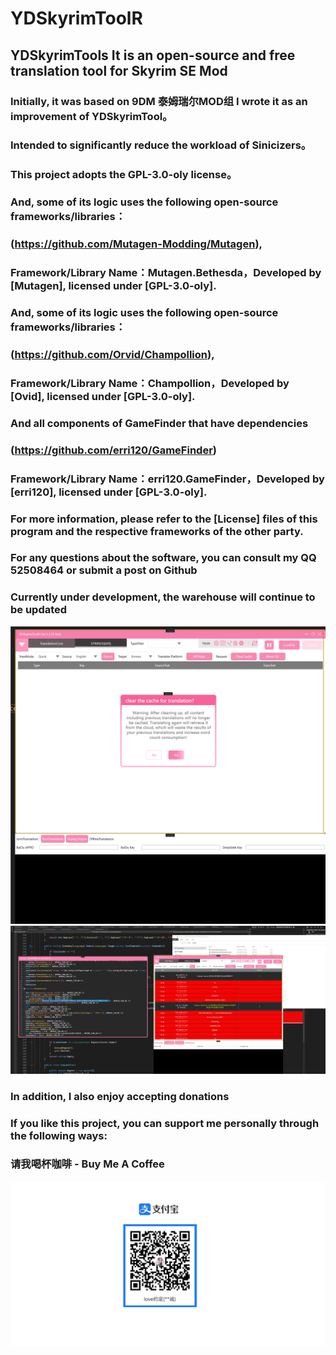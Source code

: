 # YDSkyrimToolR
## YDSkyrimTools It is an open-source and free translation tool for Skyrim SE Mod
### Initially, it was based on 9DM 泰姆瑞尔MOD组 I wrote it as an improvement of YDSkyrimTool。
### Intended to significantly reduce the workload of Sinicizers。

### This project adopts the GPL-3.0-oly license。

### And, some of its logic uses the following open-source frameworks/libraries：
### (https://github.com/Mutagen-Modding/Mutagen),
### Framework/Library Name：Mutagen.Bethesda，Developed by [Mutagen], licensed under [GPL-3.0-oly].

### And, some of its logic uses the following open-source frameworks/libraries：
### (https://github.com/Orvid/Champollion),
### Framework/Library Name：Champollion，Developed by [Ovid], licensed under [GPL-3.0-oly].

### And all components of GameFinder that have dependencies
### (https://github.com/erri120/GameFinder)
### Framework/Library Name：erri120.GameFinder，Developed by [erri120], licensed under [GPL-3.0-oly].

### For more information, please refer to the [License] files of this program and the respective frameworks of the other party.

### For any questions about the software, you can consult my QQ 52508464 or submit a post on Github

### Currently under development, the warehouse will continue to be updated

![UI](1.png)
![UI](2.png)

### In addition, I also enjoy accepting donations
### If you like this project, you can support me personally through the following ways:
### 请我喝杯咖啡 -  Buy Me A Coffee
![alipay](alipay_qrcode.jpg)

